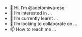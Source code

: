 - 👋 Hi, I’m @adetomiwa-esq
- 👀 I’m interested in ...
- 🌱 I’m currently learnt ...
- 💞️ I’m looking to collaborate on ...
- 📫 How to reach me ...

<!---
adetomiwa-esq/adetomiwa-esq is a ✨ special ✨ repository because its `README.md` (this file) appears on your GitHub profile.
You can click the Preview link to take a look at your changes.
--->
